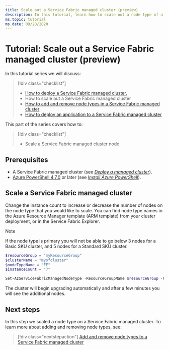 ```yaml
---
title: Scale out a Service Fabric managed cluster (preview)
description: In this tutorial, learn how to scale out a node type of a Service Fabric managed cluster.
ms.topic: tutorial
ms.date: 09/28/2020
---
```


# Tutorial: Scale out a Service Fabric managed cluster (preview)

In this tutorial series we will discuss:

> [!div class="checklist"]
> * [How to deploy a Service Fabric managed cluster.](tutorial-managed-cluster-deploy.md)
> * How to scale out a Service Fabric managed cluster
> * [How to add and remove node types in a Service Fabric managed cluster](tutorial-managed-cluster-add-remove-node-type.md)
> * [How to deploy an application to a Service Fabric managed cluster](tutorial-managed-cluster-deploy-app.md)

This part of the series covers how to:

> [!div class="checklist"]
> * Scale a Service Fabric managed cluster node

## Prerequisites

* A Service Fabric managed cluster (see [*Deploy a managed cluster*](tutorial-managed-cluster-deploy.md)).
* [Azure PowerShell 4.7.0](https://docs.microsoft.com/powershell/azure/release-notes-azureps?view=azps-4.7.0&preserve-view=true#azservicefabric) or later (see [*Install Azure PowerShell*](https://docs.microsoft.com/powershell/azure/install-az-ps?view=azps-4.7.0&preserve-view=true)).

## Scale a Service Fabric managed cluster
Change the instance count to increase or decrease the number of nodes on the node type that you would like to scale. You can find node type names in the Azure Resource Manager template (ARM template) from your cluster deployment, or in the Service Fabric Explorer.  

> [!NOTE]
> If the node type is primary you will not be able to go below 3 nodes for a Basic SKU cluster, and 5 nodes for a Standard SKU cluster.

```powershell
$resourceGroup = "myResourceGroup"
$clusterName = "mysfcluster"
$nodeTypeName = "FE"
$instanceCount = "7"

Set-AzServiceFabricManagedNodeType -ResourceGroupName $resourceGroup -ClusterName $clusterName -name $nodeTypeName -InstanceCount $instanceCount -Verbose
```

The cluster will begin upgrading automatically and after a few minutes you will see the additional nodes.

## Next steps

In this step we scaled a node type on a Service Fabric managed cluster. To learn more about adding and removing node types, see:

> [!div class="nextstepaction"]
> [Add and remove node types to a Service Fabric managed cluster](./tutorial-managed-cluster-add-remove-node-type.md)
